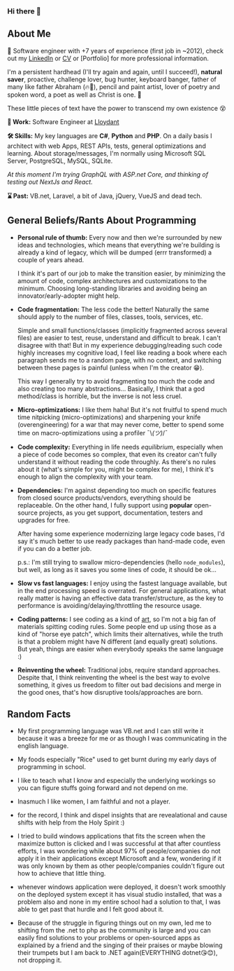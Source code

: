 ### Hi there 👋

<!--
**chimexGitHub/chimexGitHub** is a ✨ _special_ ✨ repository because its `README.md` (this file) appears on your GitHub profile.

Here are some ideas to get you started:

- 🔭 I’m currently working on ...
- 🌱 I’m currently learning ...
- 👯 I’m looking to collaborate on ...
- 🤔 I’m looking for help with ...
- 💬 Ask me about ...
- 📫 How to reach me: ...
- 😄 Pronouns: ...
- ⚡ Fun fact: ...
-->
## About Me 

🤵 Software engineer with +7 years of experience (first job in ~2012), check out my [LinkedIn](https://linkedin.com/okekechimezieglory) or [CV](https://drive.google.com/file/d/1qEh7xj58phC4DnlchxmTReNbzk19kVPh/view?usp=sharing) or [Portfolio] for more professional information.

I'm a persistent hardhead (I'll try again and again, until I succeed!), **natural saver**, proactive, challenge lover, bug hunter, keyboard banger, father of many like father Abraham (🔥🧊), pencil and paint artist, lover of poetry and spoken word, a poet as well as Christ is one. 🍨

 These little pieces of text have the power to transcend my own existence 😵

**💼 Work:** Software Engineer at [Lloydant](https://www.lloydant.com/)

**🛠 Skills:** My key languages are **C#**, **Python** and **PHP**. On a daily basis I architect with web Apps, REST APIs, tests, general optimizations and learning. About storage/messages, I'm normally using Microsoft SQL Server, PostgreSQL, MySQL, SQLite.

_At this moment I'm trying GraphQL with ASP.net Core, and thinking of testing out NextJs and React._

**⌛ Past:** VB.net, Laravel, a bit of Java, jQuery, VueJS and dead tech.


## General Beliefs/Rants About Programming

- **Personal rule of thumb:** Every now and then we're surrounded by new ideas and technologies, which means that everything we're building is already a kind of legacy, which will be dumped (errr transformed) a couple of years ahead.

    I think it's part of our job to make the transition easier, by minimizing the amount of code, complex architectures and customizations to the minimum. Choosing long-standing libraries and avoiding being an innovator/early-adopter might help.

- **Code fragmentation:** The less code the better! Naturally the same should apply to the number of files, classes, tools, services, etc.

    Simple and small functions/classes (implicitly fragmented across several files) are easier to test, reuse, understand and difficult to break. I can't disagree with that! But in my experience debugging/reading such code highly increases my cognitive load, I feel like reading a book where each paragraph sends me to a random page, with no context, and switching between these pages is painful (unless when I'm the creator 😁).

    This way I generally try to avoid fragmenting too much the code and also creating too many abstractions... Basically, I think that a god method/class is horrible, but the inverse is not less cruel.

- **Micro-optimizations:** I like them haha! But it's not fruitful to spend much time nitpicking (micro-optimizations) and sharpening your knife (overengineering) for a war that may never come, better to spend some time on macro-optimizations using a profiler ¯\\_(ツ)_/¯

- **Code complexity:** Everything in life needs *equilibrium*, especially when a piece of code becomes so complex, that even its creator can't fully understand it without reading the code throughly. As there's no rules about it (what's simple for you, might be complex for me), I think it's enough to align the complexity with your team.

- **Dependencies:** I'm against depending too much on specific features from closed source products/vendors, everything should be replaceable. On the other hand, I fully support using **popular** open-source projects, as you get support, documentation, testers and upgrades for free.

    After having some experience modernizing large legacy code bases, I'd say it's much better to use ready packages than hand-made code, even if you can do a better job.

    p.s.: I'm still trying to swallow micro-dependencies (hello `node_modules`), but well, as long as it saves you some lines of code, it should be ok...

- **Slow vs fast languages:** I enjoy using the fastest language available, but in the end processing speed is overrated. For general applications, what really matter is having an effective data transfer/structure, as the key to performance is avoiding/delaying/throttling the resource usage.

- **Coding patterns:** I see coding as a kind of [art](https://www.dwitter.net), so I'm not a big fan of materials spitting coding rules. Some people end up using those as a kind of "horse eye patch", which limits their alternatives, while the truth is that a problem might have N different (and equally great) solutions. But yeah, things are easier when everybody speaks the same language :)

- **Reinventing the wheel:** Traditional jobs, require standard approaches. Despite that, I think reinventing the wheel is the best way to evolve something, it gives us freedom to filter out bad decisions and merge in the good ones, that's how disruptive tools/approaches are born.


## Random Facts

- My first programming language was VB.net and I can still write it because it was a breeze for me or as though I was communicating in the english language.

- My foods especially "Rice" used to get burnt during my early days of programming in school.

- I like to teach what I know and especially the underlying workings so you can figure stuffs going forward and not depend on me.

- Inasmuch I like women, I am faithful and not a player.

- for the record, I think and dispel insights that are revealational and cause shifts with help from the Holy Spirit :)

- I tried to build windows applications that fits the screen when the maximize button is clicked and I was successful at that after countless efforts, I was wondering while about 97% of people/companies do not apply it in their applications except Microsoft and a few, wondering if it was only known by them as other people/companies couldn't figure out how to achieve that little thing.

- whenever windows application were deployed, it doesn't work smoothly on the deployed system except it has visual studio installed, that was a problem also and none in my entire school had a solution to that, I was able to get past that hurdle and I felt good about it.

- Because of the struggle in figuring things out on my own, led me to shifting from the .net to php as the community is large and you can easily find solutions to your problems or open-sourced apps as explained by a friend and the singing of their praises or maybe blowing their trumpets but I am back to .NET again(EVERYTHING dotnet😘😊), not dropping it.

<!--



[![GitHub stats](https://github-readme-stats.vercel.app/api?username=chimexGitHub)](https://github.com/chimexGitHub)
[![Top Langs](https://github-readme-stats.vercel.app/api/top-langs/?username=chimexGitHub&layout=compact&langs_count=10)](https://github.com/chimexGitHub)
-->
